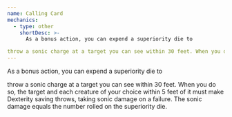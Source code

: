 ```yaml
---
name: Calling Card
mechanics:
  - type: other
    shortDesc: >-
      As a bonus action, you can expend a superiority die to 

throw a sonic charge at a target you can see within 30 feet. When you do so, the target and each creature of your choice within 5 feet of it must make Dexterity saving throws, taking sonic damage on a failure. The sonic damage equals the number rolled on the superiority die. 
---
```

As a bonus action, you can expend a superiority die to 

throw a sonic charge at a target you can see within 30 feet. When you do so, the target and each creature of your choice within 5 feet of it must make Dexterity saving throws, taking sonic damage on a failure. The sonic damage equals the number rolled on the superiority die. 
